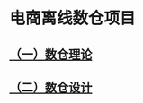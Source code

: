 # 电商离线数仓项目
## [（一）数仓理论](https://github.com/LanceMai/BigData-Camp/blob/main/%E9%A1%B9%E7%9B%AE%E4%B8%80/%EF%BC%88%E4%B8%80%EF%BC%89%E6%95%B0%E4%BB%93%E7%90%86%E8%AE%BA.md#%E6%95%B0%E4%BB%93%E7%90%86%E8%AE%BA)
## [（二）数仓设计](https://github.com/LanceMai/BigData-Camp/blob/main/%E9%A1%B9%E7%9B%AE%E4%B8%80/%EF%BC%88%E4%BA%8C%EF%BC%89%E6%95%B0%E4%BB%93%E8%AE%BE%E8%AE%A1.md#%E7%94%B5%E5%95%86%E7%A6%BB%E7%BA%BF%E6%95%B0%E4%BB%93%E8%AE%BE%E8%AE%A1)









